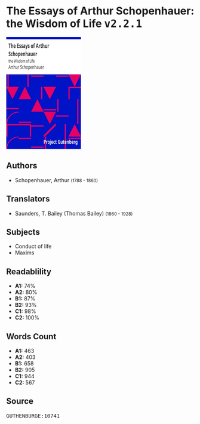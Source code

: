 # The Essays of Arthur Schopenhauer: the Wisdom of Life <kbd>v2.2.1</kbd>

![](./cover.medium.jpg "")

## Authors


 - Schopenhauer, Arthur <small>(1788 - 1860)</small>

## Translators


 - Saunders, T. Bailey (Thomas Bailey) <small>(1860 - 1928)</small>

## Subjects


 - Conduct of life
 - Maxims

## Readablility


 - **A1:** 74%
 - **A2:** 80%
 - **B1:** 87%
 - **B2:** 93%
 - **C1:** 98%
 - **C2:** 100%

## Words Count


 - **A1:** 463
 - **A2:** 403
 - **B1:** 658
 - **B2:** 905
 - **C1:** 944
 - **C2:** 567

## Source


<kbd>GUTHENBURGE:10741</kbd>
